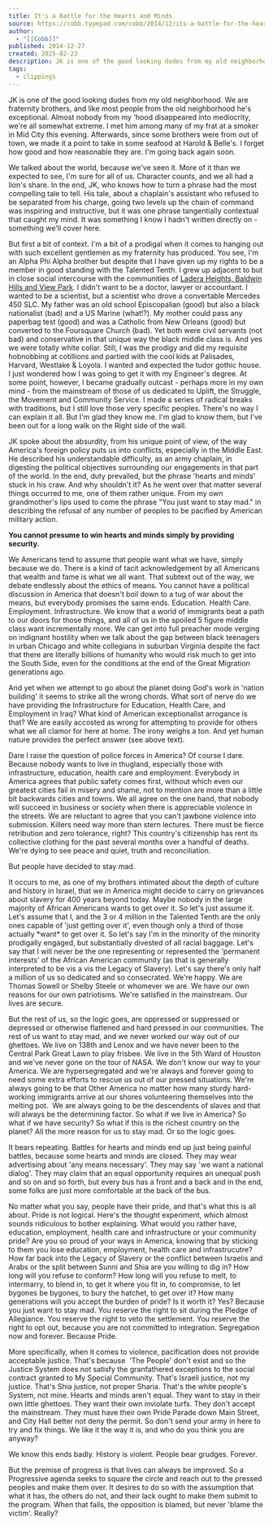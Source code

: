 ```yaml
---
title: It's a Battle for the Hearts and Minds
source: https://cobb.typepad.com/cobb/2014/12/its-a-battle-for-the-hearts-and-minds.html
author:
  - "[[Cobb]]"
published: 2014-12-27
created: 2025-02-23
description: JK is one of the good looking dudes from my old neighborhood. We are fraternity brothers, and like most people from the old neighborhood he's exceptional. Almost nobody from my 'hood disappeared into mediocrity, we're all somewhat extreme. I met...
tags:
  - clippings
---
```

JK is one of the good looking dudes from my old neighborhood. We are fraternity brothers, and like most people from the old neighborhood he's exceptional. Almost nobody from my 'hood disappeared into mediocrity, we're all somewhat extreme. I met him among many of my frat at a smoker in Mid City this evening. Afterwards, since some brothers were from out of town, we made it a point to take in some seafood at Harold & Belle's. I forget how good and how reasonable they are. I'm going back again soon.

We talked about the world, because we've seen it. More of it than we expected to see, I'm sure for all of us. Character counts, and we all had a lion's share. In the end, JK, who knows how to turn a phrase had the most compelling tale to tell. His tale, about a chaplain's assistant who refused to be separated from his charge, going two levels up the chain of command was inspiring and instructive, but it was one phrase tangentially contextual that caught my mind. It was something I know I hadn't written directly on - something we'll cover here.

But first a bit of context. I'm a bit of a prodigal when it comes to hanging out with such excellent gentlemen as my fraternity has produced. You see, I'm an Alpha Phi Alpha brother but despite that I have given up my rights to be a member in good standing with the Talented Tenth. I grew up adjacent to but in close social intercourse with the communities of [Ladera Heights, Baldwin Hills and View Park](https://www.evernote.com/l/AAZK1fHpKq9LdLD8iQTKnZ7zFchXNTCxWbs). I didn't want to be a doctor, lawyer or accountant. I wanted to be a scientist, but a scientist who drove a convertable Mercedes 450 SLC. My father was an old school Episcopalian (good) but also a black nationalist (bad) and a US Marine (what!?). My mother could pass any paperbag test (good) and was a Catholic from New Orleans (good) but converted to the Foursquare Church (bad). Yet both were civil servants (not bad) and conservative in that unique way the black middle class is. And yes we were totally white collar. Still, I was the prodigy and did my requisite hobnobbing at cotillions and partied with the cool kids at Palisades, Harvard, Westlake & Loyola. I wanted and expected the tudor gothic house. I just wondered how I was going to get it with my Engineer's degree. At some point, however, I became gradually outcast - perhaps more in my own mind - from the mainstream of those of us dedicated to Uplift, the Struggle, the Movement and Community Service. I made a series of radical breaks with traditions, but I still love those very specific peoples. There's no way I can explain it all. But I'm glad they know me. I'm glad to know them, but I've been out for a long walk on the Right side of the wall.

JK spoke about the absurdity, from his unique point of view, of the way America's foreign policy puts us into conflicts, especially in the Middle East. He described his understandable difficulty, as an army chaplain, in digesting the political objectives surrounding our engagements in that part of the world. In the end, duty prevailed, but the phrase 'hearts and minds' stuck in his craw. And why shouldn't it? As he went over that matter several things occurred to me, one of them rather unique. From my own grandmother's lips used to come the phrase "You just want to stay mad." in describing the refusal of any number of peoples to be pacified by American military action. 

**You cannot presume to win hearts and minds simply by providing security.**

We Americans tend to assume that people want what we have, simply because we do. There is a kind of tacit acknowledgement by all Americans that wealth and fame is what we all want. That subtext out of the way, we debate endlessly about the ethics of means. You cannot have a political discussion in America that doesn't boil down to a tug of war about the means, but everybody promises the same ends. Education. Health Care. Employment. Infrastructure. We know that a world of immigrants beat a path to our doors for those things, and all of us in the spoiled 5 figure middle class want incrementally more. We can get into full preacher mode verging on indignant hostility when we talk about the gap between black teenagers in urban Chicago and white collegians in suburban Virginia despite the fact that there are literally billions of humanity who would risk much to get into the South Side, even for the conditions at the end of the Great Migration generations ago. 

And yet when we attempt to go about the planet doing God's work in 'nation building' it seems to strike all the wrong chords. What sort of nerve do we have providing the Infrastructure for Education, Health Care, and Employment in Iraq? What kind of American exceptionalist arrogance is that? We are easily accosted as wrong for attempting to provide for others what we all clamor for here at home. The irony weighs a ton. And yet human nature provides the perfect answer (see above text).

Dare I raise the question of police forces in America? Of course I dare. Because nobody wants to live in thugland, especially those with infrastructure, education, health care and employment. Everybody in America agrees that public safety comes first, without which even our greatest cities fail in misery and shame, not to mention are more than a little bit backwards cities and towns. We all agree on the one hand, that nobody will succeed in business or society when there is appreciable violence in the streets. We are reluctant to agree that you can't jawbone violence into submission. Killers need way more than stern lectures. There must be fierce retribution and zero tolerance, right? This country's citizenship has rent its collective clothing for the past several months over a handful of deaths. We're dying to see peace and quiet, truth and reconciliation.

But people have decided to stay mad. 

It occurs to me, as one of my brothers intimated about the depth of culture and history in Israel, that we in America might decide to carry on grievances about slavery for 400 years beyond today. Maybe nobody in the large majority of African Americans wants to get over it. So let's just assume it. Let's assume that I, and the 3 or 4 million in the Talented Tenth are the only ones capable of 'just getting over it', even though only a third of those actually \*want\* to get over it. So let's say I'm in the minority of the minority prodigally engaged, but substantially divested of all racial baggage. Let's say that I will never be the one representing or represented the 'permanent interests' of the African American community (as that is generally interpreted to be vis a vis the Legacy of Slavery). Let's say there's only half a million of us so dedicated and so consecrated. We're happy. We are Thomas Sowell or Shelby Steele or whomever we are. We have our own reasons for our own patriotisms. We're satisfied in the mainstream. Our lives are secure.

But the rest of us, so the logic goes, are oppressed or suppressed or depressed or otherwise flattened and hard pressed in our communities. The rest of us want to stay mad, and we never worked our way out of our ghettoes. We live on 138th and Lenox and we have never been to the Central Park Great Lawn to play frisbee. We live in the 5th Ward of Houston and we've never gone on the tour of NASA. We don't know our way to your America. We are hypersegregated and we're always and forever going to need some extra efforts to rescue us out of our pressed situations. We're always going to be that Other America no matter how many sturdy hard-working immigrants arrive at our shores volunteering themselves into the melting pot.  We are always going to be the descendents of slaves and that will always be the determining factor. So what if we live in America? So what if we have security? So what if this is the richest country on the planet? All the more reason for us to stay mad. Or so the logic goes.

It bears repeating. Battles for hearts and minds end up just being painful battles, because some hearts and minds are closed. They may wear advertising about 'any means necessary'. They may say 'we want a national dialog'. They may claim that an equal opportunity requires an unequal push and so on and so forth, but every bus has a front and a back and in the end, some folks are just more comfortable at the back of the bus. 

No matter what you say, people have their pride, and that's what this is all about. Pride is not logical. Here's the thought experiment, which almost sounds ridiculous to bother explaining. What would you rather have, education, employment, health care and infrastructure or your community pride? Are you so proud of your ways in America, knowing that by sticking to them you lose education, employment, health care and infrastrucutre? How far back into the Legacy of Slavery or the conflict between Israelis and Arabs or the split between Sunni and Shia are you willing to dig in? How long will you refuse to conform? How long will you refuse to melt, to intermarry, to blend in, to get it where you fit in, to compromise, to let bygones be bygones, to bury the hatchet, to get over it? How many generations will you accept the burden of pride? Is it worth it? Yes? Because you just want to stay mad. You reserve the right to sit during the Pledge of Allegiance. You reserve the right to veto the settlement. You reserve the right to opt out, because you are not committed to integration. Segregation now and forever. Because Pride. 

More specifically, when it comes to violence, pacification does not provide acceptable justice. That's because  'The People' don't exist and so the Justice System does not satisfy the granfathered exceptions to the social contract granted to My Special Community. That's Israeli justice, not my justice. That's Shia justice, not proper Sharia. That's the white people's System, not mine. Hearts and minds aren't equal. They want to stay in their own little ghettoes. They want their own inviolate turfs. They don't accept the mainstream. They must have their own Pride Parade down Main Street, and City Hall better not deny the permit. So don't send your army in here to try and fix things. We like it the way it is, and who do you think you are anyway?

We know this ends badly. History is violent. People bear grudges. Forever. 

But the premise of progress is that lives can always be improved. So a Progressive agenda seeks to square the circle and reach out to the pressed peoples and make them over. It desires to do so with the assumption that what it has, the others do not, and their lack ought to make them submit to the program. When that fails, the opposition is blamed, but never 'blame the victim'. Really?